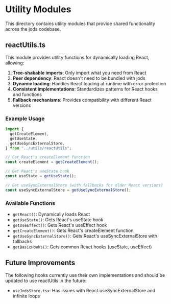 # Utility Modules

This directory contains utility modules that provide shared functionality across the jods codebase.

## reactUtils.ts

This module provides utility functions for dynamically loading React, allowing:

1. **Tree-shakable imports**: Only import what you need from React
2. **Peer dependency**: React doesn't need to be bundled with jods
3. **Dynamic loading**: Handles React loading at runtime with error protection
4. **Consistent implementations**: Standardizes patterns for React hooks and functions
5. **Fallback mechanisms**: Provides compatibility with different React versions

### Example Usage

```typescript
import {
  getCreateElement,
  getUseState,
  getUseSyncExternalStore,
} from "../utils/reactUtils";

// Get React's createElement function
const createElement = getCreateElement();

// Get React's useState hook
const useState = getUseState();

// Get useSyncExternalStore (with fallbacks for older React versions)
const useSyncExternalStore = getUseSyncExternalStore();
```

### Available Functions

- `getReact()`: Dynamically loads React
- `getUseState()`: Gets React's useState hook
- `getUseEffect()`: Gets React's useEffect hook
- `getCreateElement()`: Gets React's createElement function
- `getUseSyncExternalStore()`: Gets React's useSyncExternalStore with fallbacks
- `getBasicHooks()`: Gets common React hooks (useState, useEffect)

## Future Improvements

The following hooks currently use their own implementations and should be updated to use reactUtils in the future:

- `useJodsStore.tsx`: Has issues with React.useSyncExternalStore and infinite loops
